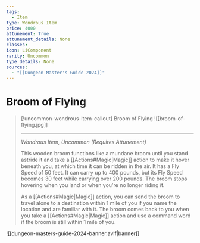 ```yaml
---
tags:
  - Item
type: Wondrous Item
price: 4000
attunement: True
attunement_details: None
classes:
icon: LiComponent
rarity: Uncommon
type_details: None
sources: 
  - "[[Dungeon Master's Guide 2024]]"
---
```

# Broom of Flying
>[!uncommon-wondrous-item-callout] Broom of Flying
>![[broom-of-flying.jpg]]
>
>- - -
>_Wondrous Item, Uncommon (Requires Attunement)_
>
>This wooden broom functions like a mundane broom until you stand astride it and take a [[Actions#Magic\|Magic]] action to make it hover beneath you, at which time it can be ridden in the air. It has a Fly Speed of 50 feet. It can carry up to 400 pounds, but its Fly Speed becomes 30 feet while carrying over 200 pounds. The broom stops hovering when you land or when you're no longer riding it.
>
>As a [[Actions#Magic\|Magic]] action, you can send the broom to travel alone to a destination within 1 mile of you if you name the location and are familiar with it. The broom comes back to you when you take a [[Actions#Magic\|Magic]] action and use a command word if the broom is still within 1 mile of you.
>
>


![[dungeon-masters-guide-2024-banner.avif|banner]]